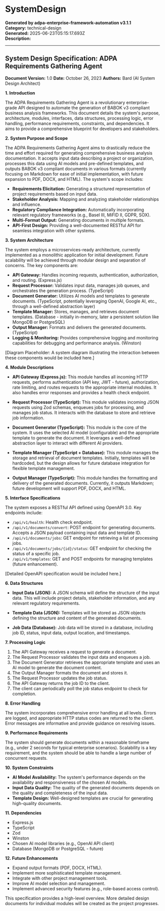 # SystemDesign

**Generated by adpa-enterprise-framework-automation v3.1.1**  
**Category:** technical-design  
**Generated:** 2025-06-23T05:15:17.693Z  
**Description:** 

---

## System Design Specification: ADPA Requirements Gathering Agent

**Document Version:** 1.0
**Date:** October 26, 2023
**Authors:** Bard (AI System Design Architect)


**1. Introduction**

The ADPA Requirements Gathering Agent is a revolutionary enterprise-grade API designed to automate the generation of BABOK v3 compliant business analysis frameworks.  This document details the system's purpose, architecture, modules, interfaces, data structures, processing logic, error handling, performance requirements, constraints, and dependencies.  It aims to provide a comprehensive blueprint for developers and stakeholders.

**2. System Purpose and Scope**

The ADPA Requirements Gathering Agent aims to drastically reduce the time and effort required for generating comprehensive business analysis documentation.  It accepts input data describing a project or organization, processes this data using AI models and pre-defined templates, and outputs BABOK v3 compliant documents in various formats (currently focusing on Markdown for ease of initial implementation, with future expansion to PDF, DOCX, and HTML).  The system's scope includes:

* **Requirements Elicitation:**  Generating a structured representation of project requirements based on input data.
* **Stakeholder Analysis:**  Mapping and analyzing stakeholder relationships and influence.
* **Regulatory Compliance Integration:** Automatically incorporating relevant regulatory frameworks (e.g., Basel III, MiFID II, GDPR, SOX).
* **Multi-Format Output:** Generating documents in multiple formats.
* **API-First Design:** Providing a well-documented RESTful API for seamless integration with other systems.

**3. System Architecture**

The system employs a microservices-ready architecture, currently implemented as a monolithic application for initial development.  Future scalability will be achieved through modular design and separation of concerns.  The key components are:

* **API Gateway:**  Handles incoming requests, authentication, authorization, and routing. (Express.js)
* **Request Processor:**  Validates input data, manages job queues, and orchestrates the generation process. (TypeScript)
* **Document Generator:**  Utilizes AI models and templates to generate documents.  (TypeScript, potentially leveraging OpenAI, Google AI, etc., through a well-defined abstraction layer)
* **Template Manager:**  Stores, manages, and retrieves document templates. (Database - initially in-memory, later a persistent solution like MongoDB or PostgreSQL)
* **Output Manager:**  Formats and delivers the generated documents. (TypeScript)
* **Logging & Monitoring:**  Provides comprehensive logging and monitoring capabilities for debugging and performance analysis. (Winston)


[Diagram Placeholder:  A system diagram illustrating the interaction between these components would be included here.]


**4. Module Descriptions**

* **API Gateway (Express.js):**  This module handles all incoming HTTP requests, performs authentication (API key, JWT - future), authorization, rate limiting, and routes requests to the appropriate internal modules. It also handles error responses and provides a health check endpoint.

* **Request Processor (TypeScript):** This module validates incoming JSON requests using Zod schemas, enqueues jobs for processing, and manages job status. It interacts with the database to store and retrieve job information.

* **Document Generator (TypeScript):** This module is the core of the system. It uses the selected AI model (configurable) and the appropriate template to generate the document.  It leverages a well-defined abstraction layer to interact with different AI providers.

* **Template Manager (TypeScript + Database):** This module manages the storage and retrieval of document templates.  Initially, templates will be hardcoded, but the design allows for future database integration for flexible template management.

* **Output Manager (TypeScript):** This module handles the formatting and delivery of the generated documents.  Currently, it outputs Markdown; future development will support PDF, DOCX, and HTML.

**5. Interface Specifications**

The system exposes a RESTful API defined using OpenAPI 3.0.  Key endpoints include:

* `/api/v1/health`:  Health check endpoint.
* `/api/v1/documents/convert`:  POST endpoint for generating documents.  Accepts a JSON payload containing input data and template ID.
* `/api/v1/documents/jobs`:  GET endpoint for retrieving a list of processing jobs.
* `/api/v1/documents/jobs/{id}/status`:  GET endpoint for checking the status of a specific job.
* `/api/v1/templates`:  GET and POST endpoints for managing templates (future enhancement).

[Detailed OpenAPI specification would be included here.]

**6. Data Structures**

* **Input Data (JSON):**  A JSON schema will define the structure of the input data.  This will include project details, stakeholder information, and any relevant regulatory requirements.

* **Template Data (JSON):**  Templates will be stored as JSON objects defining the structure and content of the generated documents.

* **Job Data (Database):**  Job data will be stored in a database, including job ID, status, input data, output location, and timestamps.


**7. Processing Logic**

1. The API Gateway receives a request to generate a document.
2. The Request Processor validates the input data and enqueues a job.
3. The Document Generator retrieves the appropriate template and uses an AI model to generate the document content.
4. The Output Manager formats the document and stores it.
5. The Request Processor updates the job status.
6. The API Gateway returns the job ID to the client.
7. The client can periodically poll the job status endpoint to check for completion.

**8. Error Handling**

The system incorporates comprehensive error handling at all levels.  Errors are logged, and appropriate HTTP status codes are returned to the client.  Error messages are informative and provide guidance on resolving issues.

**9. Performance Requirements**

The system should generate documents within a reasonable timeframe (e.g., under 2 seconds for typical enterprise scenarios).  Scalability is a key requirement, and the system should be able to handle a large number of concurrent requests.

**10. System Constraints**

* **AI Model Availability:**  The system's performance depends on the availability and responsiveness of the chosen AI models.
* **Input Data Quality:**  The quality of the generated documents depends on the quality and completeness of the input data.
* **Template Design:**  Well-designed templates are crucial for generating high-quality documents.

**11. Dependencies**

* Express.js
* TypeScript
* Zod
* Winston
* Chosen AI model libraries (e.g., OpenAI API client)
* Database (MongoDB or PostgreSQL - future)


**12. Future Enhancements**

* Expand output formats (PDF, DOCX, HTML).
* Implement more sophisticated template management.
* Integrate with other project management tools.
* Improve AI model selection and management.
* Implement advanced security features (e.g., role-based access control).


This specification provides a high-level overview.  More detailed design documents for individual modules will be created as the project progresses.

